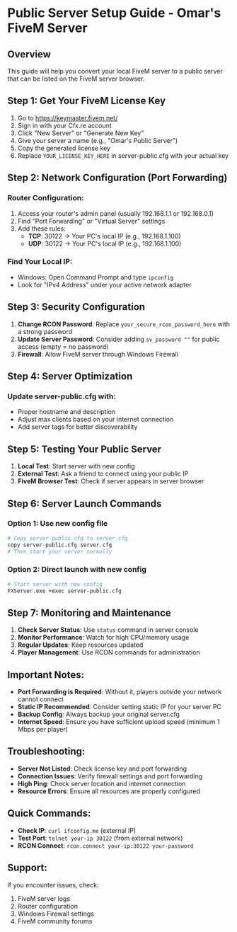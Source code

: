 # Public Server Setup Guide - Omar's FiveM Server

## Overview
This guide will help you convert your local FiveM server to a public server that can be listed on the FiveM server browser.

## Step 1: Get Your FiveM License Key
1. Go to https://keymaster.fivem.net/
2. Sign in with your Cfx.re account
3. Click "New Server" or "Generate New Key"
4. Give your server a name (e.g., "Omar's Public Server")
5. Copy the generated license key
6. Replace `YOUR_LICENSE_KEY_HERE` in server-public.cfg with your actual key

## Step 2: Network Configuration (Port Forwarding)
### Router Configuration:
1. Access your router's admin panel (usually 192.168.1.1 or 192.168.0.1)
2. Find "Port Forwarding" or "Virtual Server" settings
3. Add these rules:
   - **TCP**: 30122 → Your PC's local IP (e.g., 192.168.1.100)
   - **UDP**: 30122 → Your PC's local IP (e.g., 192.168.1.100)

### Find Your Local IP:
- Windows: Open Command Prompt and type `ipconfig`
- Look for "IPv4 Address" under your active network adapter

## Step 3: Security Configuration
1. **Change RCON Password**: Replace `your_secure_rcon_password_here` with a strong password
2. **Update Server Password**: Consider adding `sv_password ""` for public access (empty = no password)
3. **Firewall**: Allow FiveM server through Windows Firewall

## Step 4: Server Optimization
### Update server-public.cfg with:
- Proper hostname and description
- Adjust max clients based on your internet connection
- Add server tags for better discoverability

## Step 5: Testing Your Public Server
1. **Local Test**: Start server with new config
2. **External Test**: Ask a friend to connect using your public IP
3. **FiveM Browser Test**: Check if server appears in server browser

## Step 6: Server Launch Commands
### Option 1: Use new config file
```bash
# Copy server-public.cfg to server.cfg
copy server-public.cfg server.cfg
# Then start your server normally
```

### Option 2: Direct launch with new config
```bash
# Start server with new config
FXServer.exe +exec server-public.cfg
```

## Step 7: Monitoring and Maintenance
1. **Check Server Status**: Use `status` command in server console
2. **Monitor Performance**: Watch for high CPU/memory usage
3. **Regular Updates**: Keep resources updated
4. **Player Management**: Use RCON commands for administration

## Important Notes:
- **Port Forwarding is Required**: Without it, players outside your network cannot connect
- **Static IP Recommended**: Consider setting static IP for your server PC
- **Backup Config**: Always backup your original server.cfg
- **Internet Speed**: Ensure you have sufficient upload speed (minimum 1 Mbps per player)

## Troubleshooting:
- **Server Not Listed**: Check license key and port forwarding
- **Connection Issues**: Verify firewall settings and port forwarding
- **High Ping**: Check server location and internet connection
- **Resource Errors**: Ensure all resources are properly configured

## Quick Commands:
- **Check IP**: `curl ifconfig.me` (external IP)
- **Test Port**: `telnet your-ip 30122` (from external network)
- **RCON Connect**: `rcon.connect your-ip:30122 your-password`

## Support:
If you encounter issues, check:
1. FiveM server logs
2. Router configuration
3. Windows Firewall settings
4. FiveM community forums
